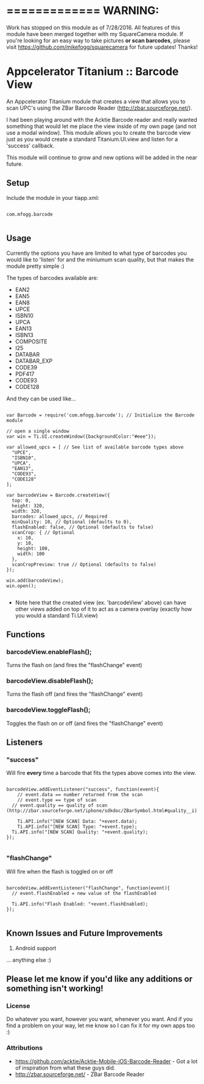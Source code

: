 =============
WARNING:
=============

Work has stopped on this module as of 7/28/2016. All features of this module have been merged together with my SquareCamera module. If you're looking for an easy way to take pictures **or scan barcodes**, please visit https://github.com/mikefogg/squarecamera for future updates! Thanks!


Appcelerator Titanium :: Barcode View
=============

An Appcelerator Titanium module that creates a view that allows you to scan UPC's using the ZBar Barcode Reader (http://zbar.sourceforge.net/).

I had been playing around with the Acktie Barcode reader and really wanted something that would let me place the view inside of my own page (and not use a modal window). This module allows you to create the barcode view just as you would create a standard Titanium.UI.view and listen for a 'success' callback.

This module will continue to grow and new options will be added in the near future.

<h2>Setup</h2>

Include the module in your tiapp.xml:

<pre><code>
com.mfogg.barcode

</code></pre>

<h2>Usage</h2>

Currently the options you have are limited to what type of barcodes you would like to 'listen' for and the miniumum scan quality, but that makes the module pretty simple :)

The types of barcodes available are:

* EAN2
* EAN5
* EAN8
* UPCE
* ISBN10
* UPCA
* EAN13
* ISBN13
* COMPOSITE
* I25
* DATABAR
* DATABAR_EXP
* CODE39
* PDF417
* CODE93
* CODE128

And they can be used like...

<pre><code>
var Barcode = require('com.mfogg.barcode'); // Initialize the Barcode module

// open a single window
var win = Ti.UI.createWindow({backgroundColor:"#eee"});

var allowed_upcs = [ // See list of available barcode types above
  "UPCE",
  "ISBN10",
  "UPCA",
  "EAN13",
  "CODE93",
  "CODE128"
];

var barcodeView = Barcode.createView({
  top: 0,
  height: 320,
  width: 320,
  barcodes: allowed_upcs, // Required
  minQuality: 10, // Optional (defaults to 0),
  flashEnabled: false, // Optional (defaults to false)
  scanCrop: { // Optional
    x: 10,
    y: 10,
    height: 100,
    width: 100
  }, 
  scanCropPreview: true // Optional (defaults to false)
});

win.add(barcodeView);
win.open();

</code></pre>
* Note here that the created view (ex. 'barcodeView' above) can have other views added on top of it to act as a camera overlay (exactly how you would a standard Ti.UI.view)

<h2>Functions</h2>

<h3>barcodeView.enableFlash();</h3>

Turns the flash on (and fires the "flashChange" event)

<h3>barcodeView.disableFlash();</h3>

Turns the flash off (and fires the "flashChange" event)

<h3>barcodeView.toggleFlash();</h3>

Toggles the flash on or off (and fires the "flashChange" event)

<h2>Listeners</h2>

<h3>"success"</h3>

Will fire __every__ time a barcode that fits the types above comes into the view.

<pre><code>
barcodeView.addEventListener("success", function(event){
	// event.data == number returned from the scan
	// event.type == type of scan
  // event.quality == quality of scan (http://zbar.sourceforge.net/iphone/sdkdoc/ZBarSymbol.html#quality__i)
  
	Ti.API.info("[NEW SCAN] Data: "+event.data);
	Ti.API.info("[NEW SCAN] Type: "+event.type);
  Ti.API.info("[NEW SCAN] Quality: "+event.quality);
});

</code></pre>

<h3>"flashChange"</h3>

Will fire when the flash is toggled on or off

<pre><code>
barcodeView.addEventListener("flashChange", function(event){
  // event.flashEnabled = new value of the flashEnabled
  
  Ti.API.info("Flash Enabled: "+event.flashEnabled);
});

</code></pre>

<h2>Known Issues and Future Improvements</h2>

1. Android support

... anything else :)

<h2>Please let me know if you'd like any additions or something isn't working!</h2>

<h3>License</h3>
Do whatever you want, however you want, whenever you want. And if you find a problem on your way, let me know so I can fix it for my own apps too :)

<h3>Attributions</h3>

* https://github.com/acktie/Acktie-Mobile-iOS-Barcode-Reader - Got a lot of inspiration from what these guys did.
* http://zbar.sourceforge.net/ - ZBar Barcode Reader



